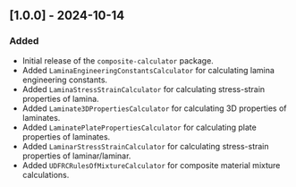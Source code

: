 ## [1.0.0] - 2024-10-14

### Added
- Initial release of the `composite-calculator` package.
- Added `LaminaEngineeringConstantsCalculator` for calculating lamina engineering constants.
- Added `LaminaStressStrainCalculator` for calculating stress-strain properties of lamina.
- Added `Laminate3DPropertiesCalculator` for calculating 3D properties of laminates.
- Added `LaminatePlatePropertiesCalculator` for calculating plate properties of laminates.
- Added `LaminarStressStrainCalculator` for calculating stress-strain properties of laminar/laminar.
- Added `UDFRCRulesOfMixtureCalculator` for composite material mixture calculations.
